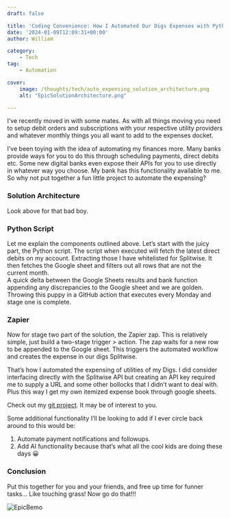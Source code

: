 ```yaml
---
draft: false

title: 'Coding Convenience: How I Automated Our Digs Expenses with Python and Zapier'
date: '2024-01-09T12:09:31+00:00'
author: William

category:
    - Tech
tag:
    - Automation

cover:
    image: /thoughts/tech/auto_expensing_solution_architecture.png
    alt: "EpicSolutionArchitecture.png"

---
```


I’ve recently moved in with some mates. As with all things moving you need to setup debit orders and subscriptions with your respective utility providers and whatever monthly things you all want to add to the expenses docket.

I’ve been toying with the idea of automating my finances more. Many banks provide ways for you to do this through scheduling payments, direct debits etc. Some new digital banks even expose their APIs for you to use directly in whatever way you choose. My bank has this functionality available to me. So why not put together a fun little project to automate the expensing?

### Solution Architecture

Look above for that bad boy.

### Python Script

Let me explain the components outlined above. Let’s start with the juicy part, the Python script. The script when executed will fetch the latest direct debits on my account. Extracting those I have whitelisted for Splitwise. It then fetches the Google sheet and filters out all rows that are not the current month.  
A quick delta between the Google Sheets results and bank function appending any discrepancies to the Google sheet and we are golden. Throwing this puppy in a GitHub action that executes every Monday and stage one is complete.

### Zapier

Now for stage two part of the solution, the Zapier zap. This is relatively simple, just build a two-stage trigger &gt; action. The zap waits for a new row to be appended to the Google sheet. This triggers the automated workflow and creates the expense in our digs Splitwise.

That’s how I automated the expensing of utilities of my Digs. I did consider interfacing directly with the Splitwise API but creating an API key required me to supply a URL and some other bollocks that I didn’t want to deal with. Plus this way I get my own itemized expense book through google sheets.

Check out my [git project](https://github.com/M4NU5/ExpenseAutomation/tree/master). It may be of interest to you.

Some additional functionality I’ll be looking to add if I ever circle back around to this would be:

1. Automate payment notifications and followups.
2. Add AI functionality because that’s what all the cool kids are doing these days 😀

### Conclusion 
Put this together for you and your friends, and free up time for funner tasks... Like touching grass! Now go do that!!!

![EpicBemo](https://media4.giphy.com/media/v1.Y2lkPTc5MGI3NjExazd6cWJuZjE1bTdpc2VtdGZlY3V2eWZoeHlkMGd6ejg4MnZrbmpqZCZlcD12MV9pbnRlcm5hbF9naWZfYnlfaWQmY3Q9Zw/ILjkBExIzBhrFzqDVP/giphy.gif#center)